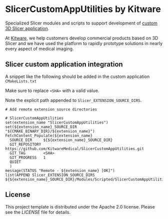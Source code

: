 # SlicerCustomAppUtilities by Kitware

Specialized Slicer modules and scripts to support development of [custom 3D Slicer application](https://github.com/KitwareMedical/SlicerCustomAppTemplate).

At [Kitware](https://www.kitware.com), we help customers develop commercial products based on 3D Slicer and we have used the platform to rapidly prototype solutions in nearly every aspect of medical imaging.

## Slicer custom application integration

A snippet like the following should be added in the custom application `CMakeLists.txt`

Make sure to replace `<SHA>` with a valid value.

Note the explicit path appended to `Slicer_EXTENSION_SOURCE_DIRS`.

```
# Add remote extension source directories

# SlicerCustomAppUtilities
set(extension_name "SlicerCustomAppUtilities")
set(${extension_name}_SOURCE_DIR "${CMAKE_BINARY_DIR}/${extension_name}")
FetchContent_Populate(${extension_name}
  SOURCE_DIR     ${${extension_name}_SOURCE_DIR}
  GIT_REPOSITORY https://github.com/KitwareMedical/SlicerCustomAppUtilities.git
  GIT_TAG        <SHA>
  GIT_PROGRESS   1
  QUIET
  )
message(STATUS "Remote - ${extension_name} [OK]")
list(APPEND Slicer_EXTENSION_SOURCE_DIRS ${${extension_name}_SOURCE_DIR}/Modules/Scripted/SlicerCustomAppUtilities)
```

## License

This project template is distributed under the Apache 2.0 license. Please see
the *LICENSE* file for details.
